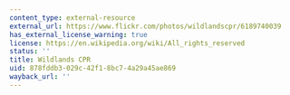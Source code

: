 ```yaml
---
content_type: external-resource
external_url: https://www.flickr.com/photos/wildlandscpr/6189740039
has_external_license_warning: true
license: https://en.wikipedia.org/wiki/All_rights_reserved
status: ''
title: Wildlands CPR
uid: 878fddb3-029c-42f1-8bc7-4a29a45ae869
wayback_url: ''
---
```

